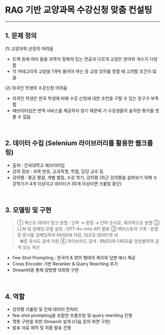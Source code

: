 # RAG 기반 교양과목 수강신청 맞춤 컨설팅

---

## 1. 문제 정의
(1) 교양과목 선정의 어려움
- 트랙 등에 따라 들을 과목이 정해져 있는 전공과 다르게 교양은 분야와 개수가 다양함
- 각 카테고리의 교양을 1개씩 들어야 하는 등 교양 강의를 정할 때 고려할 조건이 많음

(2) 외국인 학생의 수강신청 어려움
- 외국인 학생은 한국 학생에 비해 수강 신청에 대한 조언을 구할 수 있는 창구가 부족함
- 에브리타임은 번역 서비스를 제공하지 않기 때문에 기 수강생들의 솔직한 평가를 엿볼 수 없음

<br>

## 2. 데이터 수집 (Selenium 라이브러리를 활용한 웹크롤링)
- 출처 : 건국대학교 에브리타임
- 강의 정보 : 과목 번호, 교과목명, 학점, 담당 교수 등
- 강의평 : 평균 평점, 개별 별점, 수강 학기, 강의평
  (최근 강의평을 살펴보기 위해 수강학기가 4개 이상이고 데이터가 30개 이상이면 크롤링 중단)

<br>

## 3. 모델링 및 구현
> ① 텍스트 데이터 청크 분할 : 단락 → 문장 → 단어 순서로, 재귀적으로 분할
> ② LLM 및 임베딩 모델 설정 : GPT-4o-mini API 활용
> ③ 벡터스토어 구축 : 분할된 문서를 임베딩하여 FAISS에 저장, 대규모 데이터셋 내                                    빠른 유사도 검색 지원
> ④ 하이브리드 검색 : BM25와 FAISS를 앙상블하여 검색 성능 개선

- Few Shot Prompting : 한국어 & 영어 형태의 쿼리와 답변 예시 제공
- Cross Encoder 기반 Reranker & Query Rewriting 추가
- Streamlit을 통해 양방향 대화창 구현

<br>

## 4. 역할
- 강의평 크롤링 및 전체 데이터 전처리
- few shot prompting을 포함한 프롬프팅 및 query rewriting 진행
- 챗봇 구현을 위한 Streamlit 설계 (다음 장의 화면 구현)
- 발표 자료 제작 및 최종 발표 진행
